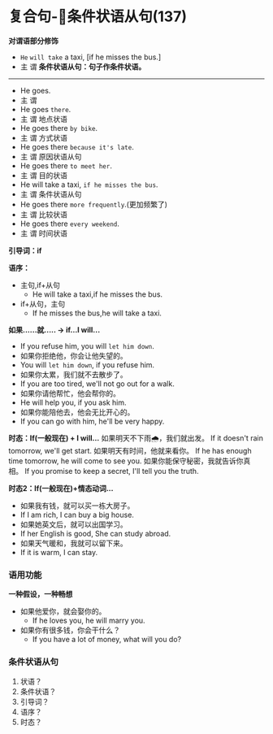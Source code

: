 # 复合句-条件状语从句(137)
**对谓语部分修饰**
* `He` `will take` a taxi, [if he misses the bus.]
*  主    谓
**条件状语从句：句子作条件状语。**

------
* He goes.
* 主  谓
* He goes `there`.
* 主  谓  地点状语
* He goes there `by bike`.
* 主  谓         方式状语
* He goes there `because it's late`.
* 主  谓         原因状语从句
* He goes there `to meet her`.
* 主  谓         目的状语
* He will take a taxi, `if he misses the bus`.
* 主  谓                 条件状语从句
* He goes there `more frequently`.(更加频繁了)
* 主  谓          比较状语
* He goes there `every weekend`.
* 主  谓          时间状语

**引导词：if**

**语序：**
* 主句,if+从句
  * He will take a taxi,if he misses the bus.
* if+从句，主句
  * If he misses the bus,he will take a taxi.

**如果......就..... -> if...I will...**
* If you refuse him, you will `let him down`.
* 如果你拒绝他，你会让他失望的。
* You will `let him down`, if you refuse him.
* 如果你太累，我们就不去散步了。
* If you are too tired, we'll not go out for a walk.
* 如果你请他帮忙，他会帮你的。
* He will help you, if you ask him.
* 如果你能陪他去，他会无比开心的。
* If you can go with him, he'll be very happy.

**时态：If(一般现在) + I will...**
如果明天不下雨🌧，我们就出发。
If it doesn't rain tomorrow, we'll get start.
如果明天有时间，他就来看你。
If he has enough time tomorrow, he will come to see you.
如果你能保守秘密，我就告诉你真相。
If you promise to keep a secret, I'll tell you the truth.

**时态2：If(一般现在)+情态动词...**
* 如果我有钱，就可以买一栋大房子。
* If I am rich, I can buy a big house.
* 如果她英文后，就可以出国学习。
* If her English is good, She can study abroad.
* 如果天气暖和，我就可以留下来。
* If it is warm, I can stay.

### 语用功能
**一种假设，一种畅想**
* 如果他爱你，就会娶你的。
  * If he loves you, he will marry you.
* 如果你有很多钱，你会干什么？
  * If you have a lot of money, what will you do?

### 条件状语从句
1. 状语？
2. 条件状语？
3. 引导词？
5. 语序？
6. 时态？

